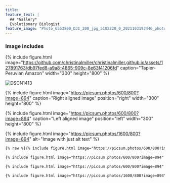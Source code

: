 ```yaml
---
title:
feature_text: |
  ## *Gallery*
  Evolutionary Biologist
feature_image: "Photo_6553800_DJI_200_jpg_5102220_0_2021103193446_photo_original.jpg" 
---
```



### Image includes

{% include figure.html image="https://github.com/christinalmiller/christinalmiller.github.io/assets/127891763/db97fed8-a9a8-4865-909c-8e63f41206fd" caption="Tapier- Peruvian Amazon" width="300" height="800" %}

![DSCN1413](https://github.com/christinalmiller/christinalmiller.github.io/assets/127891763/db97fed8-a9a8-4865-909c-8e63f41206fd)


{% include figure.html image="https://picsum.photos/600/800?image=894" caption="Right aligned image" position="right" width="300" height="800" %}

{% include figure.html image="https://picsum.photos/600/800?image=894" caption="Left aligned image" position="left" width="300" height="800" %}

{% include figure.html image="https://picsum.photos/1600/800?image=894" alt="Image with just alt text" %}

``` html
{% raw %}{% include figure.html image="https://picsum.photos/600/800?image=894" caption="Image with caption" width="300" height="800" %}

{% include figure.html image="https://picsum.photos/600/800?image=894" caption="Right aligned image" position="right" width="300" height="800" %}

{% include figure.html image="https://picsum.photos/600/800?image=894" caption="Left aligned image" position="left" width="300" height="800" %}

{% include figure.html image="https://picsum.photos/1600/800?image=894" alt="Image with just alt text" %}{% endraw %}
